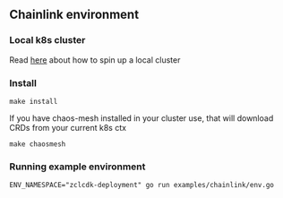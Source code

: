 ## Chainlink environment

### Local k8s cluster
Read [here](KUBERNETES.md) about how to spin up a local cluster

### Install
```shell
make install
```
If you have chaos-mesh installed in your cluster use, that will download CRDs from your current k8s ctx
```shell
make chaosmesh
```

### Running example environment
```shell
ENV_NAMESPACE="zclcdk-deployment" go run examples/chainlink/env.go
```
